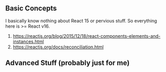 ## Basic Concepts

I basically know nothing about React 15 or pervious stuff. So everything here is >= React v16.

1. https://reactjs.org/blog/2015/12/18/react-components-elements-and-instances.html
2. https://reactjs.org/docs/reconciliation.html


## Advanced Stuff (probably just for me)
